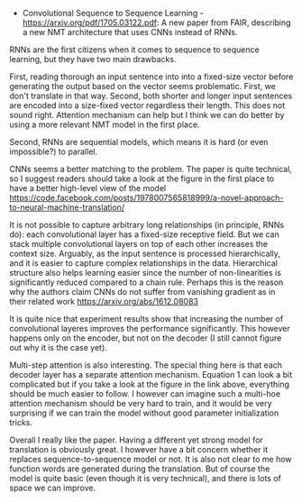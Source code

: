 - Convolutional Sequence to Sequence Learning - https://arxiv.org/pdf/1705.03122.pdf:
A new paper from FAIR, describing a new NMT architecture that uses CNNs instead of RNNs.

RNNs are the first citizens when it comes to sequence to sequence learning, but they have two main drawbacks. 

First, reading thorough an input sentence into into a fixed-size vector before generating the output based on the vector
seems problematic. First, we don't translate in that way. Second, both shorter and longer input sentences are encoded into
a size-fixed  vector regardless their length. This does not sound right. Attention mechanism can help but I think we can do 
better by using a more relevant NMT model in the first place. 

Second, RNNs are sequential models, which means it is hard (or even impossible?) to parallel.

CNNs seems a better matching to the problem. The paper is quite technical, so I suggest readers
should take a look at the figure in the first place to have a better high-level view of the model 
https://code.facebook.com/posts/1978007565818999/a-novel-approach-to-neural-machine-translation/

It is not possible to capture arbitrary long relationships
(in principle, RNNs do): each convolutional layer has a fixed-size receptive field. But we can stack multiple 
convolutional layers on top of each other increases the context size. Arguably, as the input sentence is processed 
hierarchically, and it is easier to capture complex relationships in the data. Hierarchical structure also helps
learning easier since the number of non-linearities is significantly reduced compared to a chain rule. Perhaps this 
is the reason why the authors claim CNNs do not suffer from vanishing gradient as in their related 
work https://arxiv.org/abs/1612.08083

It is quite nice that experiment results show that increasing the number of convolutional layeres improves the performance significantly.
This however happens only on the encoder, but not on the decoder (I still cannot figure out why it is the case yet).

Multi-step attention is also interesting. The special thing here is that each decoder layer has a separate attention 
mechanism. Equation 1 can look a bit complicated but if you take a look at the figure in the link above, everything should
be much easier to follow. I however can imagine such a multi-hoe attention mechanism should be very hard to train, and it
would be very surprising if we can train the model without good parameter initialization tricks.

Overall I really like the paper. Having a different yet strong model for translation is obviously great. I however have a bit concern whether it replaces sequence-to-sequence model or not. It is also not clear to me how function words are generated during the translation. But of course the model is quite basic (even though it is very technical), and there is lots of space we can improve.
